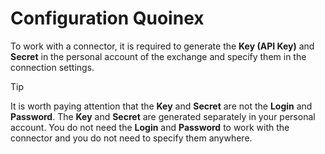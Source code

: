 # Configuration Quoinex

To work with a connector, it is required to generate the **Key (API Key)** and **Secret** in the personal account of the exchange and specify them in the connection settings.

> [!TIP]
> It is worth paying attention that the **Key** and **Secret** are not the **Login** and **Password**. The **Key** and **Secret** are generated separately in your personal account. You do not need the **Login** and **Password** to work with the connector and you do not need to specify them anywhere.
